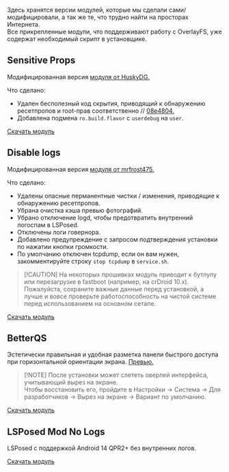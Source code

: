 Здесь хранятся версии модулей, которые мы сделали сами/модифицировали, а так же те, что трудно найти на просторах Интернета.  
Все прикрепленные модули, что поддерживают работу с OverlayFS, уже содержат необходимый скрипт в установщике.

## Sensitive Props
Модифицированная версия [модуля от HuskyDG.](https://github.com/Magisk-Modules-Alt-Repo/sensitive_props)

Что сделано:

- Удален бесполезный код скрытия, приводящий к обнаружению ресетпропов и root-прав соответственно // [08e4804.](https://github.com/Magisk-Modules-Alt-Repo/sensitive_props/commit/08e480446e25f2e3a4286943ebc3a567b9321b04)
- Добавлена подмена `ro.build.flavor` с `userdebug` на `user`.

[Скачать модуль](https://github.com/begoniacommunity/list/blob/files/sensitive_props.zip)

## Disable logs
Модифицированная версия [модуля от mrfrost475.](https://4pda.to/forum/index.php?showtopic=915158&st=220#entry105651495)

Что сделано:

- Удалены опасные перманентные чистки / изменения, приводящие к обнаружению ресетпропов.
- Убрана очистка кэша превью фотографий.
- Убрано отключение logd, чтобы предотвратить внутренний логоспам в LSPosed.
- Отключены логи говернора.
- Добавлено предупреждение с запросом подтверждения установки по нажатии кнопки громкости.
- По умолчанию отключен tcpdump, если он вам нужен, закомментируйте строку `stop tcpdump` в `service.sh`.

>
> [!CAUTION]
> На некоторых прошивках модуль приводит к бутлупу или перезагрузке в fastboot (например, на crDroid 10.x). Пожалуйста, сохраните важные данные перед установкой, а лучше и вовсе проверьте работоспособность на чистой системе перед использованием на основном сетапе.

[Скачать модуль](https://github.com/begoniacommunity/list/blob/files/disable_logs.zip)

## BetterQS
Эстетически правильная и удобная разметка панели быстрого доступа при горизонтальной ориентации экрана. [Превью.](https://github.com/begoniacommunity/list/blob/files/betterqs_preview.png)  
>
> [!NOTE]
> После установки может слететь оверлей интерфейса, учитывающий вырез на экране.  
> Чтобы восстановить его, пройдите в Настройки → Система → Для разработчиков → Вырез на экране → Вариант по умолчанию.

[Скачать модуль](https://github.com/begoniacommunity/list/blob/files/better_qs.zip)

## LSPosed Mod No Logs
LSPosed с поддержкой Android 14 QPR2+ без внутренних логов. 

[Скачать модуль](https://github.com/begoniacommunity/list/blob/files/lsposed_no-logs.zip)
